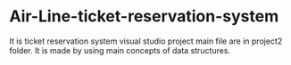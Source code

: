 # Air-Line-ticket-reservation-system
 It is ticket reservation system visual studio project main file are in project2 folder.
 It is made by using main concepts of data structures.
